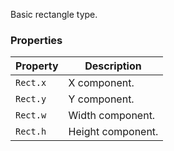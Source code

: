 Basic rectangle type.

### Properties
|Property|Description|
---|---
`Rect.x` | X component.
`Rect.y` | Y component.
`Rect.w` | Width component.
`Rect.h` | Height component.